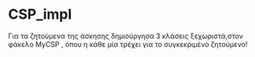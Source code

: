 # CSP_impl
Για τα ζητούμενα της άσκησης δημιούργησα 3 κλάσεις ξεχωριστά,στον φάκελο MyCSP , όπου η κάθε μία τρέχει για το συγκεκριμένο ζητούμενο!
